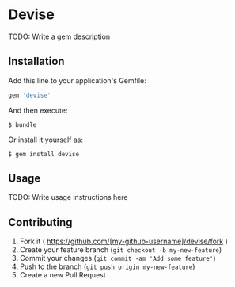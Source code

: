 # Devise

TODO: Write a gem description

## Installation

Add this line to your application's Gemfile:

```ruby
gem 'devise'
```

And then execute:

    $ bundle

Or install it yourself as:

    $ gem install devise

## Usage

TODO: Write usage instructions here

## Contributing

1. Fork it ( https://github.com/[my-github-username]/devise/fork )
2. Create your feature branch (`git checkout -b my-new-feature`)
3. Commit your changes (`git commit -am 'Add some feature'`)
4. Push to the branch (`git push origin my-new-feature`)
5. Create a new Pull Request

